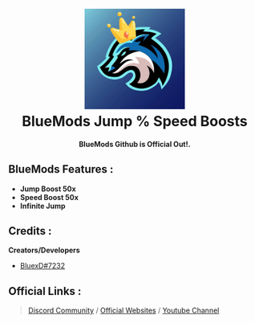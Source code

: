 <h1 align="center">
  <br>
  <a href="https://www.youtube.com/BlueModsYT"><img src="blue.png" alt="BlueMods" width="200"></a>
  <br>
  BlueMods Jump % Speed Boosts
  <br>
</h1>

<h4 align="center">BlueMods Github is Official Out!</a>.</h4>

## BlueMods Features :
* **Jump Boost 50x**
* **Speed Boost 50x**
* **Infinite Jump**

## Credits :
**Creators/Developers**
- [BluexD#7232](https://dsc.gg/bluemods)</br>

## Official Links :
> [Discord Community](https://dsc.gg/bluemods) / [Official Websites](https://bluemods.neocities.org) / [Youtube Channel](https://youtube.com/@BlueModsYT)
